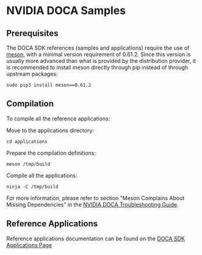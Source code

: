 # NVIDIA DOCA Samples

##  Prerequisites

The DOCA SDK references (samples and applications) require the use of [meson](https://mesonbuild.com/), with a minimal version requirement of 0.61.2. Since this version is usually more advanced than what is provided by the distribution provider, it is recommended to install meson directly through pip instead of through upstream packages:

    sudo pip3 install meson==0.61.2

## Compilation

To compile all the reference applications:

Move to the applications directory:

    cd applications


Prepare the compilation definitions:

    meson /tmp/build

Compile all the applications:

    ninja -C /tmp/build

For more information, please refer to section "Meson Complains About Missing Dependencies" in the [NVIDIA DOCA Troubleshooting Guide](https://docs.nvidia.com/doca/sdk/NVIDIA+DOCA+Troubleshooting+Guide#src-2957507292_id-.NVIDIADOCATroubleshootingGuidev2.8.0-FailuretoSetHugePages).

## Reference Applications

Reference applications documentation can be found on the [DOCA SDK Applications Page](https://docs.nvidia.com/doca/sdk/index.html#applications)
